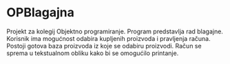 # OPBlagajna
Projekt za kolegij Objektno programiranje.
Program predstavlja rad blagajne. Korisnik ima mogućnost odabira kupljenih proizvoda i pravljenja računa.
Postoji gotova baza proizvoda iz koje se odabiru proizvodi.
Račun se sprema u tekstualnom obliku kako bi se omogućilo printanje.
